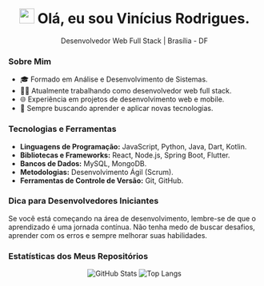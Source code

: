 <div align="center">
  <h1><img src="https://raw.githubusercontent.com/iampavangandhi/iampavangandhi/master/gifs/Hi.gif" width="30px"> Olá, eu sou Vinícius Rodrigues.</h1>
  <p>Desenvolvedor Web Full Stack | Brasília - DF</p>
</div>

### Sobre Mim
- 🎓 Formado em Análise e Desenvolvimento de Sistemas.
- 👨‍💻 Atualmente trabalhando como desenvolvedor web full stack.
- 🌐 Experiência em projetos de desenvolvimento web e mobile.
- 🚀 Sempre buscando aprender e aplicar novas tecnologias.

### Tecnologias e Ferramentas
- **Linguagens de Programação:** JavaScript, Python, Java, Dart, Kotlin.
- **Bibliotecas e Frameworks:** React, Node.js, Spring Boot, Flutter.
- **Bancos de Dados:** MySQL, MongoDB.
- **Metodologias:** Desenvolvimento Ágil (Scrum).
- **Ferramentas de Controle de Versão:** Git, GitHub.

### Dica para Desenvolvedores Iniciantes
Se você está começando na área de desenvolvimento, lembre-se de que o aprendizado é uma jornada contínua. Não tenha medo de buscar desafios, aprender com os erros e sempre melhorar suas habilidades.

### Estatísticas dos Meus Repositórios
<div align="center">
  <img src="https://github-readme-stats.vercel.app/api?username=vhcamposq&show_icons=true&hide_title=true&count_private=true&hide=prs&theme=radical" alt="GitHub Stats">
  <img src="https://github-readme-stats.vercel.app/api/top-langs/?username=vhcamposq&layout=compact&hide=html&theme=radical" alt="Top Langs">
</div>

